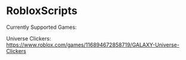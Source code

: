 # RobloxScripts

Currently Supported Games: 

Universe Clickers: https://www.roblox.com/games/116894672858719/GALAXY-Universe-Clickers
